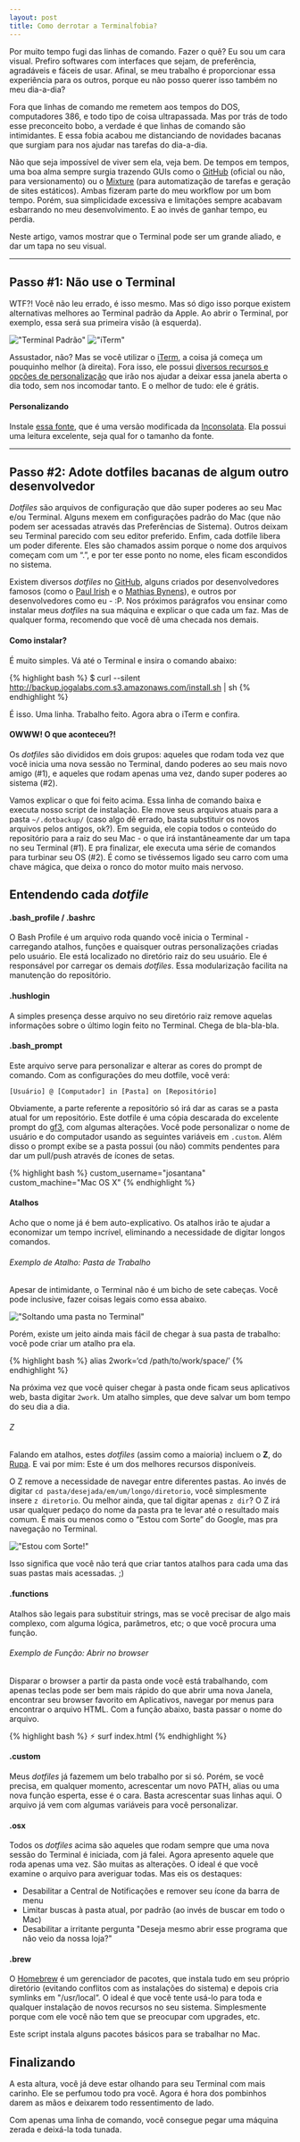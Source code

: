 ```yaml
---
layout: post
title: Como derrotar a Terminalfobia?
---
```


Por muito tempo fugi das linhas de comando. Fazer o quê? Eu sou um cara visual. Prefiro softwares com interfaces que sejam, de preferência, agradáveis e fáceis de usar. Afinal, se meu trabalho é proporcionar essa experiência para os outros, porque eu não posso querer isso também no meu dia-a-dia?

Fora que linhas de comando me remetem aos tempos do DOS, computadores 386, e todo tipo de coisa ultrapassada. Mas por trás de todo esse preconceito bobo, a verdade é que linhas de comando são intimidantes. E essa fobia acabou me distanciando de novidades bacanas que surgiam  para nos ajudar nas tarefas do dia-a-dia.

Não que seja impossível de viver sem ela, veja bem. De tempos em tempos, uma boa alma sempre surgia trazendo GUIs como o [GitHub](https://mac.github.com/) (oficial ou não, para versionamento) ou o [Mixture](http://mixture.io/) (para automatização de tarefas e geração de sites estáticos). Ambas fizeram parte do meu workflow por um bom tempo. Porém, sua simplicidade excessiva e limitações sempre acabavam esbarrando no meu desenvolvimento. E ao invés de ganhar tempo, eu perdia.

Neste artigo, vamos mostrar que o Terminal pode ser um grande aliado, e dar um tapa no seu visual.

---

## Passo #1: Não use o Terminal

WTF?! Você não leu errado, é isso mesmo. Mas só digo isso porque existem alternativas melhores ao Terminal padrão da Apple. Ao abrir o Terminal, por exemplo, essa será sua primeira visão (à esquerda).

!["Terminal Padrão"](/public/assets/images/terminalfobia-default.png) !["iTerm"](/public/assets/images/terminalfobia-iterm.png)

Assustador, não? Mas se você utilizar o [iTerm](http://iterm2.com/), a coisa já começa um pouquinho melhor (à direita). Fora isso, ele possui [diversos recursos e opções de personalização](http://iterm2.com/features.html) que irão nos ajudar a deixar essa janela aberta o dia todo, sem nos incomodar tanto. E o melhor de tudo: ele é grátis.

#### Personalizando

Instale [essa fonte](http://nodnod.net/2009/feb/12/adding-straight-single-and-double-quotes-inconsola/), que é uma versão modificada da [Inconsolata](http://levien.com/type/myfonts/inconsolata.html). Ela possui uma leitura excelente, seja qual for o tamanho da fonte.

---

## Passo #2: Adote dotfiles bacanas de algum outro desenvolvedor

*Dotfiles* são arquivos de configuração que dão super poderes ao seu Mac e/ou Terminal. Alguns mexem em configurações padrão do Mac (que não podem ser acessadas através das Preferências de Sistema). Outros deixam seu Terminal parecido com seu editor preferido. Enfim, cada dotfile libera um poder diferente. Eles são chamados assim porque o nome dos arquivos começam com um “.”, e por ter esse ponto no nome, eles ficam escondidos no sistema.

Existem diversos *dotfiles* no [GitHub](http://dotfiles.github.io), alguns criados por desenvolvedores famosos (como o [Paul Irish](http://www.paulirish.com/) e o [Mathias Bynens](https://mathiasbynens.be/)), e outros por desenvolvedores como eu - :P. Nos próximos parágrafos vou ensinar como instalar meus *dotfiles* na sua máquina e explicar o que cada um faz. Mas de qualquer forma, recomendo que você dê uma checada nos demais.

#### Como instalar?

É muito simples. Vá até o Terminal e insira o comando abaixo:

{% highlight bash %}
$ curl --silent http://backup.jogalabs.com.s3.amazonaws.com/install.sh | sh
{% endhighlight %}

É isso. Uma linha. Trabalho feito. Agora abra o iTerm e confira.

#### OWWW! O que aconteceu?!

Os *dotfiles* são divididos em dois grupos: aqueles que rodam toda vez que você inicia uma nova sessão no Terminal, dando poderes ao seu mais novo amigo (#1), e aqueles que rodam apenas uma vez, dando super poderes ao sistema (#2).

Vamos explicar o que foi feito acima. Essa linha de comando baixa e executa nosso script de instalação. Ele move seus arquivos atuais para a pasta `~/.dotbackup/` (caso algo dê errado, basta substituir os novos arquivos pelos antigos, ok?). Em seguida, ele copia todos o conteúdo do repositório para a raiz do seu Mac - o que irá instantâneamente dar um tapa no seu Terminal (#1). E pra finalizar, ele executa uma série de comandos para turbinar seu OS (#2). É como se tivéssemos ligado seu carro com uma chave mágica, que deixa o ronco do motor muito mais nervoso.

## Entendendo cada *dotfile*

#### .bash_profile / .bashrc

O Bash Profile é um arquivo roda quando você inicia o Terminal - carregando atalhos, funções e quaisquer outras personalizações criadas pelo usuário. Ele está localizado no diretório raiz do seu usuário. Ele é responsável por carregar os demais *dotfiles*. Essa modularização facilita na manutenção do repositório.

#### .hushlogin

A simples presença desse arquivo no seu diretório raiz remove aquelas informações sobre o último login feito no Terminal. Chega de bla-bla-bla.

#### .bash_prompt

Este arquivo serve para personalizar e alterar as cores do prompt de comando. Com as configurações do meu dotfile, você verá:

`[Usuário] @ [Computador] in [Pasta] on [Repositório]`

Obviamente, a parte referente a repositório só irá dar as caras se a pasta atual for um repositório. Este dotfile é uma cópia descarada do excelente prompt do [gf3](https://github.com/gf3/dotfiles), com algumas alterações. Você pode personalizar o nome de usuário e do computador usando as seguintes variáveis em `.custom`. Além disso o prompt exibe se a pasta possui (ou não) commits pendentes para dar um pull/push através de ícones de setas.

{% highlight bash %}
custom_username="josantana"
custom_machine="Mac OS X"
{% endhighlight %}

#### Atalhos

Acho que o nome já é bem auto-explicativo. Os atalhos irão te ajudar a economizar um tempo incrível, eliminando a necessidade de digitar longos comandos.

###### Exemplo de Atalho: Pasta de Trabalho

Apesar de intimidante, o Terminal não é um bicho de sete cabeças. Você pode inclusive, fazer coisas legais como essa abaixo.

!["Soltando uma pasta no Terminal"](/public/assets/images/terminalfobia-dragdrop.gif)

Porém, existe um jeito ainda mais fácil de chegar à sua pasta de trabalho: você pode criar um atalho pra ela.

{% highlight bash %}
alias 2work=‘cd /path/to/work/space/’
{% endhighlight %}

Na próxima vez que você quiser chegar à pasta onde ficam seus aplicativos web, basta digitar `2work`. Um atalho simples, que deve salvar um bom tempo do seu dia a dia.

###### Z

Falando em atalhos, estes *dotfiles* (assim como a maioria) incluem o **Z**, do [Rupa](https://github.com/rupa). E vai por mim: Este é um dos melhores recursos disponíveis.

O Z remove a necessidade de navegar entre diferentes pastas. Ao invés de digitar `cd pasta/desejada/em/um/longo/diretorio`, você simplesmente insere `z diretorio`. Ou melhor ainda, que tal digitar apenas `z dir`? O Z irá usar qualquer pedaço do nome da pasta pra te levar até o resultado mais comum. É mais ou menos como o “Estou com Sorte” do Google, mas pra navegação no Terminal.

!["Estou com Sorte!"](/public/assets/images/terminalfobia-google.png)

Isso significa que você não terá que criar tantos atalhos para cada uma das suas pastas mais acessadas. ;)

#### .functions

Atalhos são legais para substituir strings, mas se você precisar de algo mais complexo, com alguma lógica, parâmetros, etc; o que você procura uma função.

###### Exemplo de Função: Abrir no browser

Disparar o browser a partir da pasta onde você está trabalhando, com apenas teclas pode ser bem mais rápido do que abrir uma nova Janela, encontrar seu browser favorito em Aplicativos, navegar por menus para encontrar o arquivo HTML. Com a função abaixo, basta passar o nome do arquivo.

{% highlight bash %}
⚡︎ surf index.html
{% endhighlight %}

#### .custom

Meus *dotfiles* já fazemem um belo trabalho por si só. Porém, se você precisa, em qualquer momento, acrescentar um novo PATH, alias ou uma nova função esperta, esse é o cara. Basta acrescentar suas linhas aqui. O arquivo já vem com algumas variáveis para você personalizar.

#### .osx

Todos os *dotfiles* acima são aqueles que rodam sempre que uma nova sessão do Terminal é iniciada, com já falei. Agora apresento aquele que roda apenas uma vez. São muitas as alterações. O ideal é que você examine o arquivo para averiguar todas. Mas eis os destaques:

- Desabilitar a Central de Notificações e remover seu ícone da barra de menu
- Limitar buscas à pasta atual, por padrão (ao invés de buscar em todo o Mac)
- Desabilitar a irritante pergunta "Deseja mesmo abrir esse programa que não veio da nossa loja?"

#### .brew

O [Homebrew](http://brew.sh/) é um gerenciador de pacotes, que instala tudo em seu próprio diretório (evitando conflitos com as instalações do sistema) e depois cria symlinks em "/usr/local”. O ideal é que você tente usá-lo para toda e qualquer instalação de novos recursos no seu sistema. Simplesmente porque com ele você não tem que se preocupar com upgrades, etc.

Este script instala alguns pacotes básicos para se trabalhar no Mac.

## Finalizando

A esta altura, você já deve estar olhando para seu Terminal com mais carinho. Ele se perfumou todo pra você. Agora é hora dos pombinhos darem as mãos e deixarem todo ressentimento de lado.

Com apenas uma linha de comando, você consegue pegar uma máquina zerada e deixá-la toda tunada.
